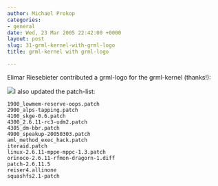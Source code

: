 ```yaml
---
author: Michael Prokop
categories:
- general
date: Wed, 23 Mar 2005 22:42:00 +0000
layout: post
slug: 31-grml-kernel-with-grml-logo
title: grml-kernel with grml-logo

---
```

Elimar Riesebieter contributed a grml\-logo for the grml\-kernel (thanks!):

[![](https://grml.org/pics/grml-logo-boot_small.jpg)](https://grml.org/pics/grml-logo-boot.png)I also updated the patch\-list:

```
1900_lowmem-reserve-oops.patch  
2900_alps-tapping.patch  
4100_skge-0.6.patch  
4300_2.6.11-rc3-udm2.patch  
4305_dm-bbr.patch  
4900_speakup-20050303.patch  
aml_method_exec_hack.patch  
iteraid.patch  
linux-2.6.11-mppe-mppc-1.3.patch  
orinoco-2.6.11-rfmon-dragorn-1.diff  
patch-2.6.11.5  
reiser4.allinone  
squashfs2.1-patch
```
